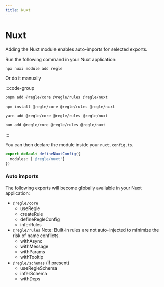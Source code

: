 ```yaml
---
title: Nuxt
---
```



# Nuxt <span data-title="nuxt"></span>

Adding the Nuxt module enables auto-imports for selected exports.

Run the following command in your Nuxt application:

```bash
npx nuxi module add regle
```

Or do it manually

:::code-group
<!-- ```bash [nuxt]
npx nuxi module add regle
``` -->
```sh [pnpm]
pnpm add @regle/core @regle/rules @regle/nuxt
```

```sh [npm]
npm install @regle/core @regle/rules @regle/nuxt
```

```sh [yarn]
yarn add @regle/core @regle/rules @regle/nuxt
```

```sh [bun]
bun add @regle/core @regle/rules @regle/nuxt
```
:::

You can then declare the module inside your `nuxt.config.ts`.

```ts [nuxt.config.ts]
export default defineNuxtConfig({
  modules: ['@regle/nuxt']
})
```

### Auto imports

The following exports will become globally available in your Nuxt application:

- `@regle/core`
  - useRegle 
  - createRule
  - defineRegleConfig
  - inferRules
- `@regle/rules` Note: Built-in rules are not auto-injected to minimize the risk of name conflicts.
  - withAsync
  - withMessage
  - withParams
  - withTooltip
- `@regle/schemas` (if present)
  - useRegleSchema
  - inferSchema
  - withDeps

